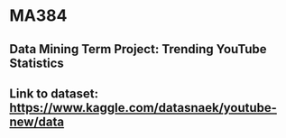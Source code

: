 # MA384
## Data Mining Term Project: Trending YouTube Statistics
## Link to dataset: https://www.kaggle.com/datasnaek/youtube-new/data
